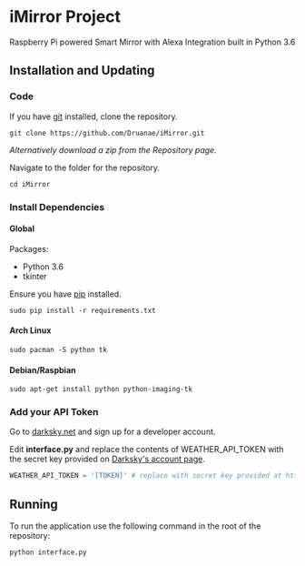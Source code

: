 # iMirror Project
Raspberry Pi powered Smart Mirror with Alexa Integration built in Python 3.6

## Installation and Updating
### Code
If you have [git](https://git-scn.com/book/en/v2/Getting-Started-Installing-Git) installed, clone the repository.
```
git clone https://github.com/Druanae/iMirror.git
```

_Alternatively download a zip from the Repository page._

Navigate to the folder for the repository.
```
cd iMirror
```

### Install Dependencies
#### Global
Packages:
* Python 3.6
* tkinter

Ensure you have [pip](https://pip.pypa.io/en/stable/installing/) installed.
```
sudo pip install -r requirements.txt
```

#### Arch Linux
```
sudo pacman -S python tk
```

#### Debian/Raspbian
```
sudo apt-get install python python-imaging-tk
```

### Add your API Token
Go to [darksky.net](https://darksky.net/dev/) and sign up for a developer account.

Edit **interface.py** and replace the contents of WEATHER_API_TOKEN with the secret key provided on [Darksky's account page](https://darksky.net/dev/account/).
```python
WEATHER_API_TOKEN = '[TOKEN]' # replace with secret key provided at https://darksky.net/dev/account/
```

## Running
To run the application use the following command in the root of the repository:
```
python interface.py
```
